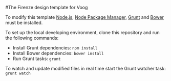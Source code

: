 #The Firenze design template for Voog

To modify this template [Node.js](http://www.nodejs.org/), [Node Package Manager](https://www.npmjs.org/), [Grunt](http://www.gruntjs.com/) and [Bower](http://www.bower.io/) must be installed.

To set up the local developing environment, clone this repository and run the following commands:

* Install Grunt dependencies: ```npm install```
* Install Bower dependencies: ```bower install```
* Run Grunt tasks: ```grunt```

To watch and update modified files in real time start the Grunt watcher task: ```grunt watch```
